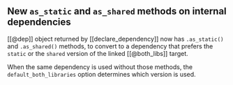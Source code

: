 ## New `as_static` and `as_shared` methods on internal dependencies

[[@dep]] object returned by [[declare_dependency]] now has `.as_static()` and
`.as_shared()` methods, to convert to a dependency that prefers the `static`
or the `shared` version of the linked [[@both_libs]] target.

When the same dependency is used without those methods, the
`default_both_libraries` option determines which version is used.
